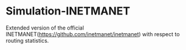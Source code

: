 Simulation-INETMANET
====================

Extended version of the official INETMANET(https://github.com/inetmanet/inetmanet) with respect to routing statistics.